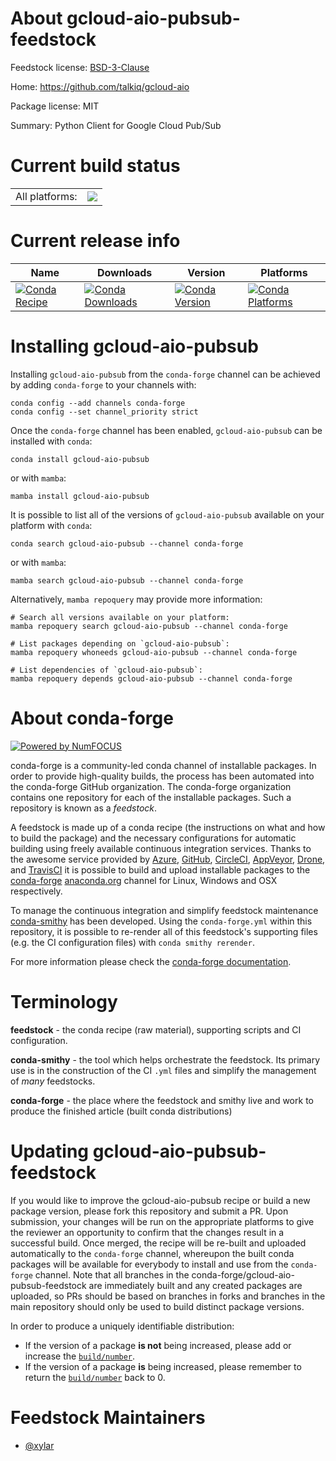 About gcloud-aio-pubsub-feedstock
=================================

Feedstock license: [BSD-3-Clause](https://github.com/conda-forge/gcloud-aio-pubsub-feedstock/blob/main/LICENSE.txt)

Home: https://github.com/talkiq/gcloud-aio

Package license: MIT

Summary: Python Client for Google Cloud Pub/Sub

Current build status
====================


<table><tr><td>All platforms:</td>
    <td>
      <a href="https://dev.azure.com/conda-forge/feedstock-builds/_build/latest?definitionId=18063&branchName=main">
        <img src="https://dev.azure.com/conda-forge/feedstock-builds/_apis/build/status/gcloud-aio-pubsub-feedstock?branchName=main">
      </a>
    </td>
  </tr>
</table>

Current release info
====================

| Name | Downloads | Version | Platforms |
| --- | --- | --- | --- |
| [![Conda Recipe](https://img.shields.io/badge/recipe-gcloud--aio--pubsub-green.svg)](https://anaconda.org/conda-forge/gcloud-aio-pubsub) | [![Conda Downloads](https://img.shields.io/conda/dn/conda-forge/gcloud-aio-pubsub.svg)](https://anaconda.org/conda-forge/gcloud-aio-pubsub) | [![Conda Version](https://img.shields.io/conda/vn/conda-forge/gcloud-aio-pubsub.svg)](https://anaconda.org/conda-forge/gcloud-aio-pubsub) | [![Conda Platforms](https://img.shields.io/conda/pn/conda-forge/gcloud-aio-pubsub.svg)](https://anaconda.org/conda-forge/gcloud-aio-pubsub) |

Installing gcloud-aio-pubsub
============================

Installing `gcloud-aio-pubsub` from the `conda-forge` channel can be achieved by adding `conda-forge` to your channels with:

```
conda config --add channels conda-forge
conda config --set channel_priority strict
```

Once the `conda-forge` channel has been enabled, `gcloud-aio-pubsub` can be installed with `conda`:

```
conda install gcloud-aio-pubsub
```

or with `mamba`:

```
mamba install gcloud-aio-pubsub
```

It is possible to list all of the versions of `gcloud-aio-pubsub` available on your platform with `conda`:

```
conda search gcloud-aio-pubsub --channel conda-forge
```

or with `mamba`:

```
mamba search gcloud-aio-pubsub --channel conda-forge
```

Alternatively, `mamba repoquery` may provide more information:

```
# Search all versions available on your platform:
mamba repoquery search gcloud-aio-pubsub --channel conda-forge

# List packages depending on `gcloud-aio-pubsub`:
mamba repoquery whoneeds gcloud-aio-pubsub --channel conda-forge

# List dependencies of `gcloud-aio-pubsub`:
mamba repoquery depends gcloud-aio-pubsub --channel conda-forge
```


About conda-forge
=================

[![Powered by
NumFOCUS](https://img.shields.io/badge/powered%20by-NumFOCUS-orange.svg?style=flat&colorA=E1523D&colorB=007D8A)](https://numfocus.org)

conda-forge is a community-led conda channel of installable packages.
In order to provide high-quality builds, the process has been automated into the
conda-forge GitHub organization. The conda-forge organization contains one repository
for each of the installable packages. Such a repository is known as a *feedstock*.

A feedstock is made up of a conda recipe (the instructions on what and how to build
the package) and the necessary configurations for automatic building using freely
available continuous integration services. Thanks to the awesome service provided by
[Azure](https://azure.microsoft.com/en-us/services/devops/), [GitHub](https://github.com/),
[CircleCI](https://circleci.com/), [AppVeyor](https://www.appveyor.com/),
[Drone](https://cloud.drone.io/welcome), and [TravisCI](https://travis-ci.com/)
it is possible to build and upload installable packages to the
[conda-forge](https://anaconda.org/conda-forge) [anaconda.org](https://anaconda.org/)
channel for Linux, Windows and OSX respectively.

To manage the continuous integration and simplify feedstock maintenance
[conda-smithy](https://github.com/conda-forge/conda-smithy) has been developed.
Using the ``conda-forge.yml`` within this repository, it is possible to re-render all of
this feedstock's supporting files (e.g. the CI configuration files) with ``conda smithy rerender``.

For more information please check the [conda-forge documentation](https://conda-forge.org/docs/).

Terminology
===========

**feedstock** - the conda recipe (raw material), supporting scripts and CI configuration.

**conda-smithy** - the tool which helps orchestrate the feedstock.
                   Its primary use is in the construction of the CI ``.yml`` files
                   and simplify the management of *many* feedstocks.

**conda-forge** - the place where the feedstock and smithy live and work to
                  produce the finished article (built conda distributions)


Updating gcloud-aio-pubsub-feedstock
====================================

If you would like to improve the gcloud-aio-pubsub recipe or build a new
package version, please fork this repository and submit a PR. Upon submission,
your changes will be run on the appropriate platforms to give the reviewer an
opportunity to confirm that the changes result in a successful build. Once
merged, the recipe will be re-built and uploaded automatically to the
`conda-forge` channel, whereupon the built conda packages will be available for
everybody to install and use from the `conda-forge` channel.
Note that all branches in the conda-forge/gcloud-aio-pubsub-feedstock are
immediately built and any created packages are uploaded, so PRs should be based
on branches in forks and branches in the main repository should only be used to
build distinct package versions.

In order to produce a uniquely identifiable distribution:
 * If the version of a package **is not** being increased, please add or increase
   the [``build/number``](https://docs.conda.io/projects/conda-build/en/latest/resources/define-metadata.html#build-number-and-string).
 * If the version of a package **is** being increased, please remember to return
   the [``build/number``](https://docs.conda.io/projects/conda-build/en/latest/resources/define-metadata.html#build-number-and-string)
   back to 0.

Feedstock Maintainers
=====================

* [@xylar](https://github.com/xylar/)

